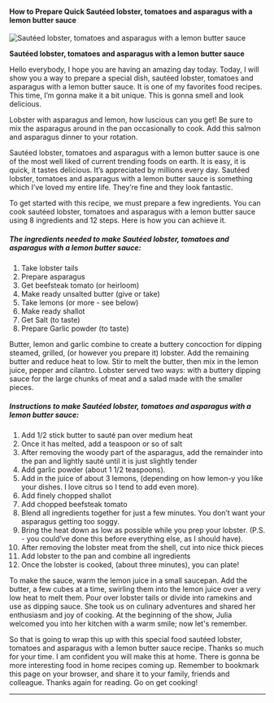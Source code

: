             

#### How to Prepare Quick Sautéed lobster, tomatoes and asparagus with a lemon butter sauce

![Sautéed lobster, tomatoes and asparagus with a lemon butter sauce](https://img-global.cpcdn.com/recipes/eb465421cd11fc99/751x532cq70/sauteed-lobster-tomatoes-and-asparagus-with-a-lemon-butter-sauce-recipe-main-photo.jpg)

**Sautéed lobster, tomatoes and asparagus with a lemon butter sauce**

Hello everybody, I hope you are having an amazing day today. Today, I will show you a way to prepare a special dish, sautéed lobster, tomatoes and asparagus with a lemon butter sauce. It is one of my favorites food recipes. This time, I’m gonna make it a bit unique. This is gonna smell and look delicious.

Lobster with asparagus and lemon, how luscious can you get! Be sure to mix the asparagus around in the pan occasionally to cook. Add this salmon and asparagus dinner to your rotation.

Sautéed lobster, tomatoes and asparagus with a lemon butter sauce is one of the most well liked of current trending foods on earth. It is easy, it is quick, it tastes delicious. It’s appreciated by millions every day. Sautéed lobster, tomatoes and asparagus with a lemon butter sauce is something which I’ve loved my entire life. They’re fine and they look fantastic.

To get started with this recipe, we must prepare a few ingredients. You can cook sautéed lobster, tomatoes and asparagus with a lemon butter sauce using 8 ingredients and 12 steps. Here is how you can achieve it.

##### The ingredients needed to make Sautéed lobster, tomatoes and asparagus with a lemon butter sauce:

1.  Take lobster tails
2.  Prepare asparagus
3.  Get beefsteak tomato (or heirloom)
4.  Make ready unsalted butter (give or take)
5.  Take lemons (or more - see below)
6.  Make ready shallot
7.  Get Salt (to taste)
8.  Prepare Garlic powder (to taste)

Butter, lemon and garlic combine to create a buttery concoction for dipping steamed, grilled, (or however you prepare it) lobster. Add the remaining butter and reduce heat to low. Stir to melt the butter, then mix in the lemon juice, pepper and cilantro. Lobster served two ways: with a buttery dipping sauce for the large chunks of meat and a salad made with the smaller pieces.

##### Instructions to make Sautéed lobster, tomatoes and asparagus with a lemon butter sauce:

1.  Add 1/2 stick butter to sauté pan over medium heat
2.  Once it has melted, add a teaspoon or so of salt
3.  After removing the woody part of the asparagus, add the remainder into the pan and lightly sauté until it is just slightly tender
4.  Add garlic powder (about 1 1/2 teaspoons).
5.  Add in the juice of about 3 lemons, (depending on how lemon-y you like your dishes. I love citrus so I tend to add even more).
6.  Add finely chopped shallot
7.  Add chopped beefsteak tomato
8.  Blend all ingredients together for just a few minutes. You don’t want your asparagus getting too soggy.
9.  Bring the heat down as low as possible while you prep your lobster. (P.S. - you could’ve done this before everything else, as I should have).
10.  After removing the lobster meat from the shell, cut into nice thick pieces
11.  Add lobster to the pan and combine all ingredients
12.  Once the lobster is cooked, (about three minutes), you can plate!

To make the sauce, warm the lemon juice in a small saucepan. Add the butter, a few cubes at a time, swirling them into the lemon juice over a very low heat to melt them. Pour over lobster tails or divide into ramekins and use as dipping sauce. She took us on culinary adventures and shared her enthusiasm and joy of cooking. At the beginning of the show, Julia welcomed you into her kitchen with a warm smile; now let's remember.

So that is going to wrap this up with this special food sautéed lobster, tomatoes and asparagus with a lemon butter sauce recipe. Thanks so much for your time. I am confident you will make this at home. There is gonna be more interesting food in home recipes coming up. Remember to bookmark this page on your browser, and share it to your family, friends and colleague. Thanks again for reading. Go on get cooking!

* * *